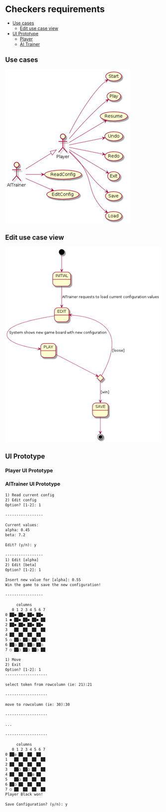 # Checkers requirements


- [Use cases](#use-cases)
  - [Edit use case view](#edit)
- [UI Prototype](#player-ui-prototype)
  - [Player](#player-ui-prototype)
  - [AI Trainer](#aitrainer-ui-prototype)


## Use cases

![use-cases](output/UseCases.png)

## Edit use case view
![edit](output/StateDiagramFluxEditState.png)

## UI Prototype
### Player UI Prototype
### AITrainer UI Prototype

```
1) Read current config
2) Edit config
Option? [1-2]: 1

-----------------

Current values:
alpha: 0.45
beta: 7.2

Edit? (y/n): y

-----------------
1) Edit [alpha]
2) Edit [beta]
Option? [1-2]: 1

Insert new value for [alpha]: 0.55
Win the game to save the new configuration!

-----------------

     columns
   0 1 2 3 4 5 6 7
0 ██● ██● ██● ██●
1 ● ██● ██● ██● ██
2 ██● ██● ██● ██●
3   ██  ██  ██  ██
4 ██  ██  ██  ██
5 ○ ██○ ██○ ██○ ██
6 ██○ ██○ ██○ ██○
7 ○ ██○ ██○ ██○ ██

1) Move
2) Exit
Option? [1-2]: 1
-------------------

select token from rowcolumn (ie: 21):21

-------------------

move to rowcolumn (ie: 30):30

-------------------

...

-------------------

     columns
   0 1 2 3 4 5 6 7
0 ██◎ ██  ██  ██
1   ██  ██  ██  ██
2 ██  ██  ██  ██
3   ██○ ██○ ██  ██
4 ██  ██  ██◎ ██
5   ██○ ██  ██  ██
6 ██○ ██  ██  ██
7 ○ ██  ██  ██  ██
Player Black won!

Save Configuration? (y/n): y
